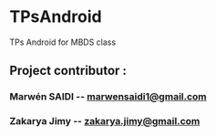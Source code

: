 # TPsAndroid
TPs Android for MBDS class

## Project contributor :

 ### Marwén SAIDI -- marwensaidi1@gmail.com
 ### Zakarya Jimy -- zakarya.jimy@gmail.com
